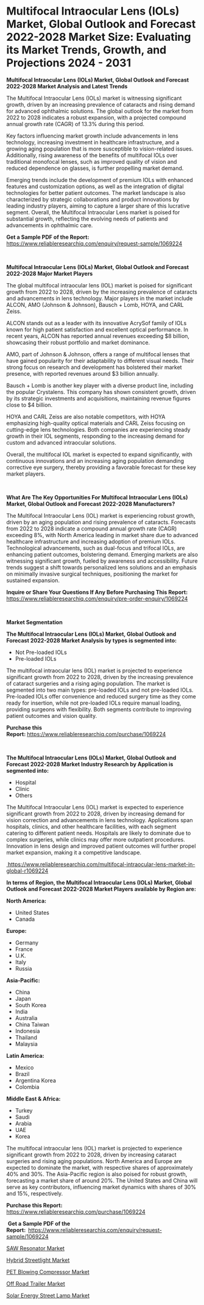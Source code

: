 <p><h1>Multifocal Intraocular Lens (IOLs) Market, Global Outlook and Forecast 2022-2028 Market Size: Evaluating its Market Trends, Growth, and Projections 2024 - 2031</h1></p><p><strong>Multifocal Intraocular Lens (IOLs) Market, Global Outlook and Forecast 2022-2028 Market Analysis and Latest Trends</strong></p>
<p><p>The Multifocal Intraocular Lens (IOLs) market is witnessing significant growth, driven by an increasing prevalence of cataracts and rising demand for advanced ophthalmic solutions. The global outlook for the market from 2022 to 2028 indicates a robust expansion, with a projected compound annual growth rate (CAGR) of 13.3% during this period. </p><p>Key factors influencing market growth include advancements in lens technology, increasing investment in healthcare infrastructure, and a growing aging population that is more susceptible to vision-related issues. Additionally, rising awareness of the benefits of multifocal IOLs over traditional monofocal lenses, such as improved quality of vision and reduced dependence on glasses, is further propelling market demand.</p><p>Emerging trends include the development of premium IOLs with enhanced features and customization options, as well as the integration of digital technologies for better patient outcomes. The market landscape is also characterized by strategic collaborations and product innovations by leading industry players, aiming to capture a larger share of this lucrative segment. Overall, the Multifocal Intraocular Lens market is poised for substantial growth, reflecting the evolving needs of patients and advancements in ophthalmic care.</p></p>
<p><strong>Get a Sample PDF of the Report:&nbsp;</strong> <a href="https://www.reliableresearchiq.com/enquiry/request-sample/1069224?utm_campaign=100&utm_medium=2&utm_source=Github&utm_content=ia&utm_term=04122024&utm_id=multifocal-intraocular-lens-iols-market-global-outlook-and-forecast-2022-2028">https://www.reliableresearchiq.com/enquiry/request-sample/1069224</a></p>
<p>&nbsp;</p>
<p><strong>Multifocal Intraocular Lens (IOLs) Market, Global Outlook and Forecast 2022-2028 Major Market Players</strong></p>
<p><p>The global multifocal intraocular lens (IOL) market is poised for significant growth from 2022 to 2028, driven by the increasing prevalence of cataracts and advancements in lens technology. Major players in the market include ALCON, AMO (Johnson & Johnson), Bausch + Lomb, HOYA, and CARL Zeiss. </p><p>ALCON stands out as a leader with its innovative AcrySof family of IOLs known for high patient satisfaction and excellent optical performance. In recent years, ALCON has reported annual revenues exceeding $8 billion, showcasing their robust portfolio and market dominance.</p><p>AMO, part of Johnson & Johnson, offers a range of multifocal lenses that have gained popularity for their adaptability to different visual needs. Their strong focus on research and development has bolstered their market presence, with reported revenues around $3 billion annually.</p><p>Bausch + Lomb is another key player with a diverse product line, including the popular Crystalens. This company has shown consistent growth, driven by its strategic investments and acquisitions, maintaining revenue figures close to $4 billion.</p><p>HOYA and CARL Zeiss are also notable competitors, with HOYA emphasizing high-quality optical materials and CARL Zeiss focusing on cutting-edge lens technologies. Both companies are experiencing steady growth in their IOL segments, responding to the increasing demand for custom and advanced intraocular solutions.</p><p>Overall, the multifocal IOL market is expected to expand significantly, with continuous innovations and an increasing aging population demanding corrective eye surgery, thereby providing a favorable forecast for these key market players.</p></p>
<p>&nbsp;</p>
<p><strong>What Are The Key Opportunities For Multifocal Intraocular Lens (IOLs) Market, Global Outlook and Forecast 2022-2028 Manufacturers?</strong></p>
<p><p>The Multifocal Intraocular Lens (IOL) market is experiencing robust growth, driven by an aging population and rising prevalence of cataracts. Forecasts from 2022 to 2028 indicate a compound annual growth rate (CAGR) exceeding 8%, with North America leading in market share due to advanced healthcare infrastructure and increasing adoption of premium IOLs. Technological advancements, such as dual-focus and trifocal IOLs, are enhancing patient outcomes, bolstering demand. Emerging markets are also witnessing significant growth, fueled by awareness and accessibility. Future trends suggest a shift towards personalized lens solutions and an emphasis on minimally invasive surgical techniques, positioning the market for sustained expansion.</p></p>
<p><strong>Inquire or Share Your Questions If Any Before Purchasing This Report:</strong> <a href="https://www.reliableresearchiq.com/enquiry/pre-order-enquiry/1069224?utm_campaign=100&utm_medium=2&utm_source=Github&utm_content=ia&utm_term=04122024&utm_id=multifocal-intraocular-lens-iols-market-global-outlook-and-forecast-2022-2028">https://www.reliableresearchiq.com/enquiry/pre-order-enquiry/1069224</a></p>
<p>&nbsp;</p>
<p><strong>Market Segmentation</strong></p>
<p><strong>The Multifocal Intraocular Lens (IOLs) Market, Global Outlook and Forecast 2022-2028 Market Analysis by types is segmented into:</strong></p>
<p><ul><li>Not Pre-loaded IOLs</li><li>Pre-loaded IOLs</li></ul></p>
<p><p>The multifocal intraocular lens (IOL) market is projected to experience significant growth from 2022 to 2028, driven by the increasing prevalence of cataract surgeries and a rising aging population. The market is segmented into two main types: pre-loaded IOLs and not pre-loaded IOLs. Pre-loaded IOLs offer convenience and reduced surgery time as they come ready for insertion, while not pre-loaded IOLs require manual loading, providing surgeons with flexibility. Both segments contribute to improving patient outcomes and vision quality.</p></p>
<p><strong>Purchase this Report:&nbsp;</strong><a href="https://www.reliableresearchiq.com/purchase/1069224?utm_campaign=100&utm_medium=2&utm_source=Github&utm_content=ia&utm_term=04122024&utm_id=multifocal-intraocular-lens-iols-market-global-outlook-and-forecast-2022-2028">https://www.reliableresearchiq.com/purchase/1069224</a></p>
<p>&nbsp;</p>
<p><strong>The Multifocal Intraocular Lens (IOLs) Market, Global Outlook and Forecast 2022-2028 Market Industry Research by Application is segmented into:</strong></p>
<p><ul><li>Hospital</li><li>Clinic</li><li>Others</li></ul></p>
<p><p>The Multifocal Intraocular Lens (IOL) market is expected to experience significant growth from 2022 to 2028, driven by increasing demand for vision correction and advancements in lens technology. Applications span hospitals, clinics, and other healthcare facilities, with each segment catering to different patient needs. Hospitals are likely to dominate due to complex surgeries, while clinics may offer more outpatient procedures. Innovation in lens design and improved patient outcomes will further propel market expansion, making it a competitive landscape.</p></p>
<p><a href="https://www.reliableresearchiq.com/multifocal-intraocular-lens-market-in-global-r1069224?utm_campaign=100&utm_medium=2&utm_source=Github&utm_content=ia&utm_term=04122024&utm_id=multifocal-intraocular-lens-iols-market-global-outlook-and-forecast-2022-2028">&nbsp;https://www.reliableresearchiq.com/multifocal-intraocular-lens-market-in-global-r1069224</a></p>
<p><strong>In terms of Region, the Multifocal Intraocular Lens (IOLs) Market, Global Outlook and Forecast 2022-2028 Market Players available by Region are:</strong></p>
<p>
    <p> <strong> North America: </strong>
        <ul>
            <li>United States</li>
            <li>Canada</li>
        </ul>
        </p> 
    <p> <strong> Europe: </strong>
        <ul>
            <li>Germany</li>
            <li>France</li>
            <li>U.K.</li>
            <li>Italy</li>
            <li>Russia</li>
        </ul>
        </p> 
    <p> <strong> Asia-Pacific: </strong>
        <ul>
            <li>China</li>
            <li>Japan</li>
            <li>South Korea</li>
            <li>India</li>
            <li>Australia</li>
            <li>China Taiwan</li>
            <li>Indonesia</li>
            <li>Thailand</li>
            <li>Malaysia</li>
        </ul>
        </p> 
    <p> <strong> Latin America: </strong>
        <ul>
            <li>Mexico</li>
            <li>Brazil</li>
            <li>Argentina Korea</li>
            <li>Colombia</li>
        </ul>
        </p> 
    <p> <strong> Middle East & Africa: </strong>
        <ul>
            <li>Turkey</li>
            <li>Saudi</li>
            <li>Arabia</li>
            <li>UAE</li>
            <li>Korea</li>
        </ul>
    </p>
    </p>
<p><p>The multifocal intraocular lens (IOL) market is projected to experience significant growth from 2022 to 2028, driven by increasing cataract surgeries and rising aging populations. North America and Europe are expected to dominate the market, with respective shares of approximately 40% and 30%. The Asia-Pacific region is also poised for robust growth, forecasting a market share of around 20%. The United States and China will serve as key contributors, influencing market dynamics with shares of 30% and 15%, respectively.</p></p>
<p><strong>Purchase this Report: </strong><a href="https://www.reliableresearchiq.com/purchase/1069224?utm_campaign=100&utm_medium=2&utm_source=Github&utm_content=ia&utm_term=04122024&utm_id=multifocal-intraocular-lens-iols-market-global-outlook-and-forecast-2022-2028">https://www.reliableresearchiq.com/purchase/1069224</a></p>
<p>&nbsp;<strong>Get a Sample PDF of the Report:&nbsp;&nbsp;</strong><a href="https://www.reliableresearchiq.com/enquiry/request-sample/1069224?utm_campaign=100&utm_medium=2&utm_source=Github&utm_content=ia&utm_term=04122024&utm_id=multifocal-intraocular-lens-iols-market-global-outlook-and-forecast-2022-2028">https://www.reliableresearchiq.com/enquiry/request-sample/1069224</a></p>
<p><strong></strong></p>
<p><p><a href="https://www.linkedin.com/pulse/saw-resonator-sector-surge-124-growth-roadmap-2031-research-agenda-sdbcc?utm_campaign=100&utm_medium=2&utm_source=Github&utm_content=ia&utm_term=04122024&utm_id=multifocal-intraocular-lens-iols-market-global-outlook-and-forecast-2022-2028">SAW Resonator Market</a></p><p><a href="https://www.linkedin.com/pulse/hybrid-streetlight-market-research-report-forecast-growth-kuffe?utm_campaign=100&utm_medium=2&utm_source=Github&utm_content=ia&utm_term=04122024&utm_id=multifocal-intraocular-lens-iols-market-global-outlook-and-forecast-2022-2028">Hybrid Streetlight Market</a></p><p><a href="https://issuu.com/reportprime-2/docs/pet-blowing-compressor-market-size-2030.pptx?utm_campaign=100&utm_medium=2&utm_source=Github&utm_content=ia&utm_term=04122024&utm_id=multifocal-intraocular-lens-iols-market-global-outlook-and-forecast-2022-2028">PET Blowing Compressor Market</a></p><p><a href="https://issuu.com/reportprime-2/docs/off-road-trailer-market-size-2030.pptx?utm_campaign=100&utm_medium=2&utm_source=Github&utm_content=ia&utm_term=04122024&utm_id=multifocal-intraocular-lens-iols-market-global-outlook-and-forecast-2022-2028">Off Road Trailer Market</a></p><p><a href="https://www.linkedin.com/pulse/global-solar-energy-street-lamp-market-pulse-trends-growth-kbncf?utm_campaign=100&utm_medium=2&utm_source=Github&utm_content=ia&utm_term=04122024&utm_id=multifocal-intraocular-lens-iols-market-global-outlook-and-forecast-2022-2028">Solar Energy Street Lamp Market</a></p></p>